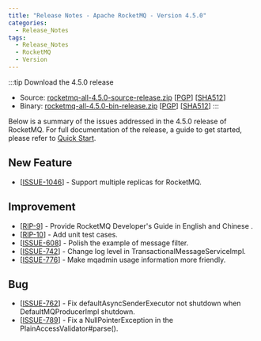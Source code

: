 ```yaml
---
title: "Release Notes - Apache RocketMQ - Version 4.5.0"
categories:
  - Release_Notes
tags:
  - Release_Notes
  - RocketMQ
  - Version
---
```


:::tip Download the 4.5.0 release
    
* Source: [rocketmq-all-4.5.0-source-release.zip](https://archive.apache.org/dist/rocketmq/4.5.0/rocketmq-all-4.5.0-source-release.zip) [[PGP](https://archive.apache.org/dist/rocketmq/4.5.0/rocketmq-all-4.5.0-source-release.zip.asc)] [[SHA512](https://archive.apache.org/dist/rocketmq/4.5.0/rocketmq-all-4.5.0-source-release.zip.sha512)]
* Binary: [rocketmq-all-4.5.0-bin-release.zip](https://archive.apache.org/dist/rocketmq/4.5.0/rocketmq-all-4.5.0-bin-release.zip) [[PGP](https://archive.apache.org/dist/rocketmq/4.5.0/rocketmq-all-4.5.0-bin-release.zip.asc)] [[SHA512](https://archive.apache.org/dist/rocketmq/4.5.0/rocketmq-all-4.5.0-bin-release.zip.sha512)]
:::
<!--truncate-->

Below is a summary of the issues addressed in the 4.5.0 release of RocketMQ. For full documentation of the release, a guide to get started, please refer to <a href='/docs/快速入门/02quickstart/'>Quick Start</a>.


## New Feature
<ul>
<li>[<a href='https://github.com/apache/rocketmq/pull/1046'>ISSUE-1046</a>] -  Support multiple replicas for RocketMQ.
</li>
</ul>

## Improvement
<ul>
<li>[<a href='https://github.com/apache/rocketmq/pulls?utf8=✓&q=is%3Apr+is%3Amerged+RIP-9'>RIP-9</a>] -  Provide RocketMQ Developer's Guide in English and Chinese
.
</li>
<li>[<a href='https://github.com/apache/rocketmq/pulls?utf8=✓&q=is%3Apr+is%3Amerged+RIP-10'>RIP-10</a>] -  Add unit test cases.
</li>
<li>[<a href='https://github.com/apache/rocketmq/issues/608'>ISSUE-608</a>] -  Polish the example of message filter.
</li>
<li>[<a href='https://github.com/apache/rocketmq/pull/742'>ISSUE-742</a>] -  Change log level in TransactionalMessageServiceImpl.
</li>
<li>[<a href='https://github.com/apache/rocketmq/issues/776'>ISSUE-776</a>] -  Make mqadmin usage information more friendly.
</li>
</ul>

## Bug
<ul>
<li>[<a href='https://github.com/apache/rocketmq/issues/762'>ISSUE-762</a>] -  Fix defaultAsyncSenderExecutor not shutdown when DefaultMQProducerImpl shutdown.
</li>
<li>[<a href='https://github.com/apache/rocketmq/issues/789'>ISSUE-789</a>] -  Fix a NullPointerException in the PlainAccessValidator#parse().
</li>
</ul>
                                        
            



